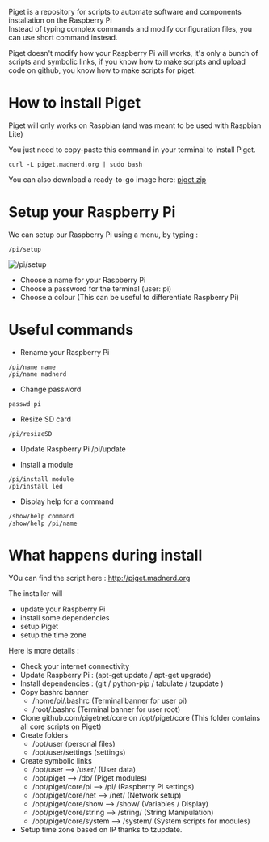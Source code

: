 Piget is a repository for scripts to automate software and components installation on the Raspberry Pi   
Instead of typing complex commands and modify configuration files, you can use short command instead.   

Piget doesn't modify how your Raspberry Pi will works, it's only a bunch of scripts and symbolic links, if
you know how to make scripts and upload code on github, you know how to make scripts for piget.

# How to install Piget
Piget will only works on Raspbian (and was meant to be used with Raspbian Lite)

You just need to copy-paste this command in your terminal  to install Piget.
```
curl -L piget.madnerd.org | sudo bash
```

You can also download a ready-to-go image here:
[piget.zip](https://github.com/pigetnet/core/releases/download/v1.0/piget.zip)    

# Setup your Raspberry Pi
We can setup our Raspberry Pi using a menu, by typing :
```
/pi/setup
```
![/pi/setup](https://github.com/pigetnet/core/raw/master/doc/pi-setup.png)

*  Choose a name for your Raspberry Pi
*  Choose a password for the terminal (user: pi)
*  Choose a colour (This can be useful to differentiate Raspberry Pi)

# Useful commands

* Rename your Raspberry Pi
````
/pi/name name
/pi/name madnerd
````
* Change password
```
passwd pi
```
* Resize SD card
```
/pi/resizeSD
```
* Update Raspberry Pi
/pi/update

* Install a module
```
/pi/install module
/pi/install led
```
* Display help for a command
```
/show/help command
/show/help /pi/name
```
# What happens during install
YOu can find the script here : http://piget.madnerd.org

The installer will
 *  update your Raspberry Pi
 *  install some dependencies
 *  setup Piget
 *  setup the time zone

Here is more details :
* Check your internet connectivity
* Update Raspberry Pi :  (apt-get update / apt-get upgrade)
* Install dependencies :  (git / python-pip / tabulate /  tzupdate )
* Copy bashrc banner
    * /home/pi/.bashrc (Terminal banner for user pi)
    * /root/.bashrc (Terminal banner for user root)
 * Clone github.com/pigetnet/core on /opt/piget/core (This folder contains all core scripts on Piget)
* Create folders 
    * /opt/user (personal files)
    * /opt/user/settings (settings)
* Create symbolic links
    * /opt/user --> /user/ (User data)
    * /opt/piget --> /do/ (Piget modules)
    * /opt/piget/core/pi --> /pi/ (Raspberry Pi settings)
    * /opt/piget/core/net --> /net/ (Network setup)
    * /opt/piget/core/show --> /show/ (Variables / Display)
    * /opt/piget/core/string --> /string/ (String Manipulation)
    * /opt/piget/core/system --> /system/ (System scripts for modules)
*   Setup time zone based on IP thanks to tzupdate.
